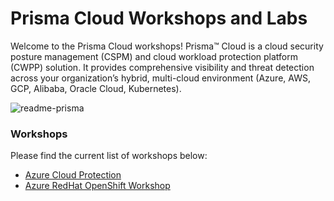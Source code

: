 # Prisma Cloud Workshops and Labs

Welcome to the Prisma Cloud workshops! Prisma™ Cloud is a cloud security posture management (CSPM) and cloud workload protection platform (CWPP) solution. It provides comprehensive visibility and threat detection across your organization’s hybrid, multi-cloud environment (Azure, AWS, GCP, Alibaba, Oracle Cloud, Kubernetes). 

![readme-prisma](./workshops/azure-cspm/images/readme-prisma.png) 

### Workshops
Please find the current list of workshops below:

* [Azure Cloud Protection](https://github.com/davidokeyode/prismacloud-workshops-labs/tree/main/workshops/azure-cloud-protection)
* [Azure RedHat OpenShift Workshop](https://github.com/davidokeyode/prismacloud-workshops-labs/tree/main/workshops/azure-redhat-openshift)